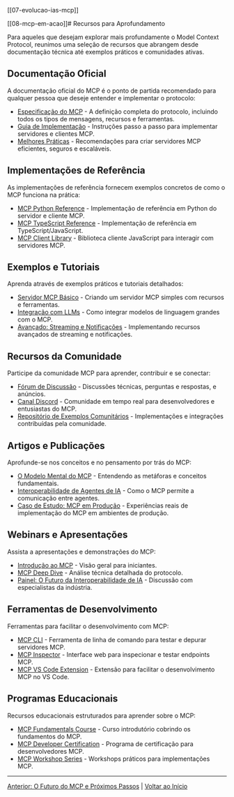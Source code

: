 [[07-evolucao-ias-mcp]]

[[08-mcp-em-acao]]# Recursos para Aprofundamento

Para aqueles que desejam explorar mais profundamente o Model Context Protocol, reunimos uma seleção de recursos que abrangem desde documentação técnica até exemplos práticos e comunidades ativas.

## Documentação Oficial

A documentação oficial do MCP é o ponto de partida recomendado para qualquer pessoa que deseje entender e implementar o protocolo:

- [Especificação do MCP](https://modelcontextprotocol.ai/docs/specification/) - A definição completa do protocolo, incluindo todos os tipos de mensagens, recursos e ferramentas.
- [Guia de Implementação](https://modelcontextprotocol.ai/docs/implementation/) - Instruções passo a passo para implementar servidores e clientes MCP.
- [Melhores Práticas](https://modelcontextprotocol.ai/docs/best-practices/) - Recomendações para criar servidores MCP eficientes, seguros e escaláveis.

## Implementações de Referência

As implementações de referência fornecem exemplos concretos de como o MCP funciona na prática:

- [MCP Python Reference](https://github.com/model-context-protocol/mcp-python) - Implementação de referência em Python do servidor e cliente MCP.
- [MCP TypeScript Reference](https://github.com/model-context-protocol/mcp-typescript) - Implementação de referência em TypeScript/JavaScript.
- [MCP Client Library](https://github.com/model-context-protocol/mcp-client-js) - Biblioteca cliente JavaScript para interagir com servidores MCP.

## Exemplos e Tutoriais

Aprenda através de exemplos práticos e tutoriais detalhados:

- [Servidor MCP Básico](https://modelcontextprotocol.ai/examples/basic-server/) - Criando um servidor MCP simples com recursos e ferramentas.
- [Integração com LLMs](https://modelcontextprotocol.ai/examples/llm-integration/) - Como integrar modelos de linguagem grandes com o MCP.
- [Avançado: Streaming e Notificações](https://modelcontextprotocol.ai/examples/streaming/) - Implementando recursos avançados de streaming e notificações.

## Recursos da Comunidade

Participe da comunidade MCP para aprender, contribuir e se conectar:

- [Fórum de Discussão](https://discuss.modelcontextprotocol.ai/) - Discussões técnicas, perguntas e respostas, e anúncios.
- [Canal Discord](https://discord.gg/mcp-community) - Comunidade em tempo real para desenvolvedores e entusiastas do MCP.
- [Repositório de Exemplos Comunitários](https://github.com/model-context-protocol/community-examples) - Implementações e integrações contribuídas pela comunidade.

## Artigos e Publicações

Aprofunde-se nos conceitos e no pensamento por trás do MCP:

- [O Modelo Mental do MCP](https://modelcontextprotocol.ai/blog/mcp-mental-model/) - Entendendo as metáforas e conceitos fundamentais.
- [Interoperabilidade de Agentes de IA](https://modelcontextprotocol.ai/blog/ai-agent-interoperability/) - Como o MCP permite a comunicação entre agentes.
- [Caso de Estudo: MCP em Produção](https://modelcontextprotocol.ai/blog/mcp-in-production/) - Experiências reais de implementação do MCP em ambientes de produção.

## Webinars e Apresentações

Assista a apresentações e demonstrações do MCP:

- [Introdução ao MCP](https://www.youtube.com/watch?v=mcp-intro) - Visão geral para iniciantes.
- [MCP Deep Dive](https://www.youtube.com/watch?v=mcp-deep-dive) - Análise técnica detalhada do protocolo.
- [Painel: O Futuro da Interoperabilidade de IA](https://www.youtube.com/watch?v=mcp-future-panel) - Discussão com especialistas da indústria.

## Ferramentas de Desenvolvimento

Ferramentas para facilitar o desenvolvimento com MCP:

- [MCP CLI](https://github.com/model-context-protocol/mcp-cli) - Ferramenta de linha de comando para testar e depurar servidores MCP.
- [MCP Inspector](https://mcp-inspector.netlify.app/) - Interface web para inspecionar e testar endpoints MCP.
- [MCP VS Code Extension](https://marketplace.visualstudio.com/items?itemName=mcp-team.mcp-tools) - Extensão para facilitar o desenvolvimento MCP no VS Code.

## Programas Educacionais

Recursos educacionais estruturados para aprender sobre o MCP:

- [MCP Fundamentals Course](https://modelcontextprotocol.ai/learn/fundamentals/) - Curso introdutório cobrindo os fundamentos do MCP.
- [MCP Developer Certification](https://modelcontextprotocol.ai/certification/) - Programa de certificação para desenvolvedores MCP.
- [MCP Workshop Series](https://modelcontextprotocol.ai/workshops/) - Workshops práticos para implementações MCP.

---

[Anterior: O Futuro do MCP e Próximos Passos](09-mcp-futuro-mcp.md) | [Voltar ao Início](01-mcp-introducao.md) 